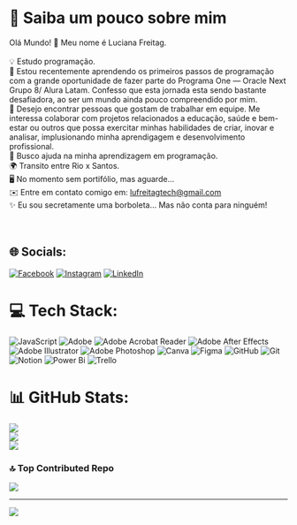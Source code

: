 # 💫 Saiba um pouco sobre mim
Olá Mundo! 👋 Meu nome é Luciana Freitag.<br><br>💡 Estudo programação. <br>🧠 Estou recentemente aprendendo os primeiros passos de programação com a grande oportunidade de fazer parte do Programa One — Oracle Next Grupo 8/ Alura Latam. Confesso que esta jornada esta sendo bastante desafiadora, ao ser um mundo ainda pouco compreendido por mim.<br>🤝 Desejo encontrar pessoas que gostam de trabalhar em equipe. Me interessa colaborar com projetos relacionados a educação, saúde e bem-estar ou outros que possa exercitar minhas habilidades de criar, inovar e analisar, implusionando minha aprendigagem e desenvolvimento profissional.<br>🚀 Busco ajuda na minha aprendizagem em programação.<br>🌍 Transito entre Rio x Santos.<br>🖥️ No momento sem portifólio, mas aguarde...<br>✉️ Entre em contato comigo em: lufreitagtech@gmail.com<br>✨ Eu sou secretamente uma borboleta… Mas não conta para ninguém!<br><br><br>


## 🌐 Socials:
[![Facebook](https://img.shields.io/badge/Facebook-%231877F2.svg?logo=Facebook&logoColor=white)](https://facebook.com/lucianasantos.br) [![Instagram](https://img.shields.io/badge/Instagram-%23E4405F.svg?logo=Instagram&logoColor=white)](https://instagram.com/lucianasantos.br) [![LinkedIn](https://img.shields.io/badge/LinkedIn-%230077B5.svg?logo=linkedin&logoColor=white)](https://linkedin.com/in/lucianafreitag) 

# 💻 Tech Stack:
![JavaScript](https://img.shields.io/badge/javascript-%23323330.svg?style=for-the-badge&logo=javascript&logoColor=%23F7DF1E) ![Adobe](https://img.shields.io/badge/adobe-%23FF0000.svg?style=for-the-badge&logo=adobe&logoColor=white) ![Adobe Acrobat Reader](https://img.shields.io/badge/Adobe%20Acrobat%20Reader-EC1C24.svg?style=for-the-badge&logo=Adobe%20Acrobat%20Reader&logoColor=white) ![Adobe After Effects](https://img.shields.io/badge/Adobe%20After%20Effects-9999FF.svg?style=for-the-badge&logo=Adobe%20After%20Effects&logoColor=white) ![Adobe Illustrator](https://img.shields.io/badge/adobe%20illustrator-%23FF9A00.svg?style=for-the-badge&logo=adobe%20illustrator&logoColor=white) ![Adobe Photoshop](https://img.shields.io/badge/adobe%20photoshop-%2331A8FF.svg?style=for-the-badge&logo=adobe%20photoshop&logoColor=white) ![Canva](https://img.shields.io/badge/Canva-%2300C4CC.svg?style=for-the-badge&logo=Canva&logoColor=white) ![Figma](https://img.shields.io/badge/figma-%23F24E1E.svg?style=for-the-badge&logo=figma&logoColor=white) ![GitHub](https://img.shields.io/badge/github-%23121011.svg?style=for-the-badge&logo=github&logoColor=white) ![Git](https://img.shields.io/badge/git-%23F05033.svg?style=for-the-badge&logo=git&logoColor=white) ![Notion](https://img.shields.io/badge/Notion-%23000000.svg?style=for-the-badge&logo=notion&logoColor=white) ![Power Bi](https://img.shields.io/badge/power_bi-F2C811?style=for-the-badge&logo=powerbi&logoColor=black) ![Trello](https://img.shields.io/badge/Trello-%23026AA7.svg?style=for-the-badge&logo=Trello&logoColor=white)
# 📊 GitHub Stats:
![](https://github-readme-stats.vercel.app/api?username=luiasantos&theme=dark&hide_border=false&include_all_commits=false&count_private=false)<br/>
![](https://nirzak-streak-stats.vercel.app/?user=luiasantos&theme=dark&hide_border=false)<br/>
![](https://github-readme-stats.vercel.app/api/top-langs/?username=luiasantos&theme=dark&hide_border=false&include_all_commits=false&count_private=false&layout=compact)

### 🔝 Top Contributed Repo
![](https://github-contributor-stats.vercel.app/api?username=luiasantos&limit=5&theme=dark&combine_all_yearly_contributions=true)

---
[![](https://visitcount.itsvg.in/api?id=luiasantos&icon=0&color=0)](https://visitcount.itsvg.in)
